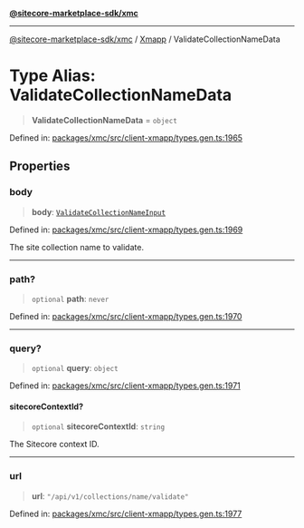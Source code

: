 [**@sitecore-marketplace-sdk/xmc**](../../../../README.md)

***

[@sitecore-marketplace-sdk/xmc](../../../../README.md) / [Xmapp](../README.md) / ValidateCollectionNameData

# Type Alias: ValidateCollectionNameData

> **ValidateCollectionNameData** = `object`

Defined in: [packages/xmc/src/client-xmapp/types.gen.ts:1965](https://github.com/Sitecore/marketplace-sdk/blob/main/packages/xmc/src/client-xmapp/types.gen.ts#L1965)

## Properties

### body

> **body**: [`ValidateCollectionNameInput`](ValidateCollectionNameInput.md)

Defined in: [packages/xmc/src/client-xmapp/types.gen.ts:1969](https://github.com/Sitecore/marketplace-sdk/blob/main/packages/xmc/src/client-xmapp/types.gen.ts#L1969)

The site collection name to validate.

***

### path?

> `optional` **path**: `never`

Defined in: [packages/xmc/src/client-xmapp/types.gen.ts:1970](https://github.com/Sitecore/marketplace-sdk/blob/main/packages/xmc/src/client-xmapp/types.gen.ts#L1970)

***

### query?

> `optional` **query**: `object`

Defined in: [packages/xmc/src/client-xmapp/types.gen.ts:1971](https://github.com/Sitecore/marketplace-sdk/blob/main/packages/xmc/src/client-xmapp/types.gen.ts#L1971)

#### sitecoreContextId?

> `optional` **sitecoreContextId**: `string`

The Sitecore context ID.

***

### url

> **url**: `"/api/v1/collections/name/validate"`

Defined in: [packages/xmc/src/client-xmapp/types.gen.ts:1977](https://github.com/Sitecore/marketplace-sdk/blob/main/packages/xmc/src/client-xmapp/types.gen.ts#L1977)
